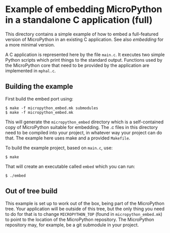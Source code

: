 Example of embedding MicroPython in a standalone C application (full)
=====================================================================

This directory contains a simple example of how to embed a full-featured
version of MicroPython in an existing C application.
See also _embedding_ for a more minimal version.

A C application is represented here by the file `main.c`.  It executes two
simple Python scripts which print things to the standard output.
Functions used by the MicroPython core that need to be provided by the
application are implemented in `mphal.c`.

Building the example
--------------------

First build the embed port using:

    $ make -f micropython_embed.mk submodules
    $ make -f micropython_embed.mk

This will generate the `micropython_embed` directory which is a self-contained
copy of MicroPython suitable for embedding.  The .c files in this directory need
to be compiled into your project, in whatever way your project can do that.  The
example here uses make and a provided `Makefile`.

To build the example project, based on `main.c`, use:

    $ make

That will create an executable called `embed` which you can run:

    $ ./embed

Out of tree build
-----------------

This example is set up to work out of the box, being part of the MicroPython
tree.  Your application will be outside of this tree, but the only thing you
need to do for that is to change `MICROPYTHON_TOP` (found in `micropython_embed.mk`)
to point to the location of the MicroPython repository.  The MicroPython
repository may, for example, be a git submodule in your project.
